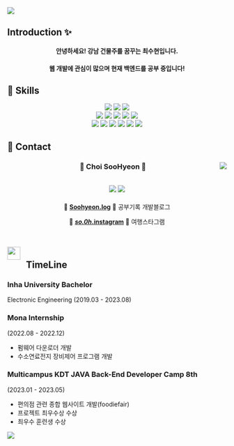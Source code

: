 <img src="https://capsule-render.vercel.app/api?type=waving&color=gradient&height=250&section=header&text=SooHyeon's%20Github&fontSize=60&animation=fadeIn" />

## Introduction ✨
<div align="center">
 <h4>안녕하세요! 강남 건물주를 꿈꾸는 최수현입니다.</h4>
 <h4>웹 개발에 관심이 많으며 현재 백엔드를 공부 중입니다!</h4>
</div>

## 💪 Skills
 <div align="center">
    <img src="https://img.shields.io/badge/Java-007396?style=flat&logo=Conda-Forge&logoColor=white" />
    <img src="https://img.shields.io/badge/Spring-6DB33F?style=flat&logo=Spring&logoColor=white" />
    <img src="https://img.shields.io/badge/springboot-6DB33F?style=flat&logo=springboot&logoColor=white">
 <br/>
    <img src="https://img.shields.io/badge/Oracle%20SQL-F80000?style=flat&logo=Oracle&logoColor=white" />
    <img src="https://img.shields.io/badge/MySQL-4479A1?style=flat&logo=MySQL&logoColor=white" />
    <img src="https://img.shields.io/badge/mybatis-000000?style=flat">
    <img src="https://img.shields.io/badge/apache tomcat-F8DC75?style=flat&logo=apachetomcat&logoColor=white">
    <img src="https://img.shields.io/badge/NCP-03C75A?style=flat&logo=naver&logoColor=white">
 <br/>
    <img src="https://img.shields.io/badge/HTML5-E34F26?style=flat&logo=HTML5&logoColor=white" />
    <img src="https://img.shields.io/badge/CSS3-1572B6?style=flat&logo=CSS3&logoColor=white" />
    <img src="https://img.shields.io/badge/JavaScript-F7DF1E?style=flat&logo=JavaScript&logoColor=white" />
    <img src="https://img.shields.io/badge/jQuery-0769AD?style=flat&logo=jQuery&logoColor=white" />
    <img src="https://img.shields.io/badge/ajax-0769AD?style=flat">
    <img src="https://img.shields.io/badge/Bootstrap-7952B3?style=flat&logo=Bootstrap&logoColor=white" />
  </div>

## 💌 Contact
<div align="center">
  <img align="right" src="https://github-readme-stats.vercel.app/api?username=CSHhyeon&show_icons=true&theme=dracula&hide="/>
 
  ### 🐣 Choi SooHyeon 🐥 
 
 <a href="https://github.com/CSHhyeon"><img src="https://hits.seeyoufarm.com/api/count/incr/badge.svg?url=https%3A%2F%2Fgithub.com%2FCSHhyeon&count_bg=%23000000&title_bg=%23000000&icon=github.svg&icon_color=%23E7E7E7&title=GitHub&edge_flat=false)"/></a> <a href="https://solved.ac/suhun0821"><img src="http://mazassumnida.wtf/api/mini/generate_badge?boj=suhun0821"/></a>
 ---

🍏 [**Soohyeon.log**](https://record-of-suhun.tistory.com/) 🍏 공부기록 개발블로그
 
🍊 [**_so.0h_.instagram**](https://www.instagram.com/_so.0h_/) 🍊 여행스타그램
 
 <br>
 
</div>
  
 <br>

<img align="left" width="30" src="https://user-images.githubusercontent.com/75469131/213887734-1f8f0fb6-4395-4aa6-b828-3b44b96d8f0f.gif" /> 

## &nbsp; TimeLine
<h3>Inha University Bachelor</h3>
<p>Electronic Engineering (2019.03 - 2023.08)</p>

<h3>Mona Internship</h3>
<p>(2022.08 - 2022.12)</p>
<ul>
  <li>펌웨어 다운로더 개발</li>
  <li>수소연료전지 장비제어 프로그램 개발</li>
</ul>

<h3>Multicampus KDT JAVA Back-End Developer Camp 8th</h3>
<p>(2023.01 - 2023.05)</p>
<ul>
  <li>편의점 관련 종합 웹사이트 개발(foodiefair)</li>
  <li>프로젝트 최우수상 수상</li>
  <li>최우수 훈련생 수상</li>
</ul>

<img src="https://capsule-render.vercel.app/api?type=waving&color=gradient&height=200&section=footer"/>
